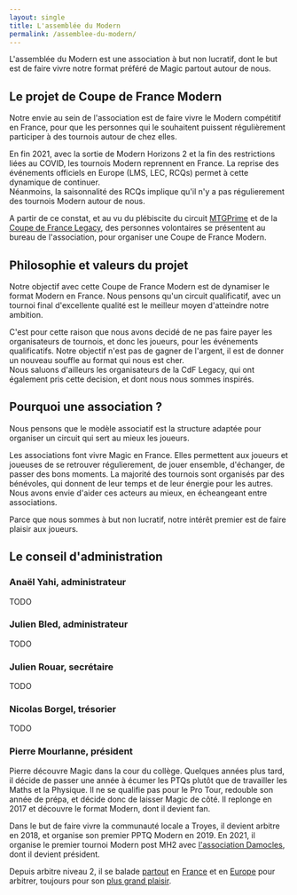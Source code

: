 ```yaml
---
layout: single
title: L'assemblée du Modern
permalink: /assemblee-du-modern/
---
```


L'assemblée du Modern est une association à but non lucratif, dont le but est de faire vivre notre format préféré de Magic partout autour de nous.

## Le projet de Coupe de France Modern

Notre envie au sein de l'association est de faire vivre le Modern compétitif en France, pour que les personnes qui le souhaitent puissent régulièrement participer à des tournois autour de chez elles.

En fin 2021, avec la sortie de Modern Horizons 2 et la fin des restrictions liées au COVID, les tournois Modern reprennent en France. La reprise des événements officiels en Europe (LMS, LEC, RCQs) permet à cette dynamique de continuer.  
Néanmoins, la saisonnalité des RCQs implique qu'il n'y a pas régulierement des tournois Modern autour de nous.

A partir de ce constat, et au vu du plébiscite du circuit [MTGPrime](https://mtgprime.fr/) et de la [Coupe de France Legacy](https://xennio29.github.io/CDFL/), des personnes volontaires se présentent au bureau de l'association, pour organiser une Coupe de France Modern.

## Philosophie et valeurs du projet

Notre objectif avec cette Coupe de France Modern est de dynamiser le format Modern en France. Nous pensons qu'un circuit qualificatif, avec un tournoi final d'excellente qualité est le meilleur moyen d'atteindre notre ambition.

C'est pour cette raison que nous avons decidé de ne pas faire payer les organisateurs de tournois, et donc les joueurs, pour les événements qualificatifs. Notre objectif n'est pas de gagner de l'argent, il est de donner un nouveau souffle au format qui nous est cher.  
Nous saluons d'ailleurs les organisateurs de la CdF Legacy, qui ont également pris cette decision, et dont nous nous sommes inspirés.

## Pourquoi une association ?

Nous pensons que le modèle associatif est la structure adaptée pour organiser un circuit qui sert au mieux les joueurs.

Les associations font vivre Magic en France. Elles permettent aux joueurs et joueuses de se retrouver régulierement, de jouer ensemble, d'échanger, de passer des bons moments. La majorité des tournois sont organisés par des bénévoles, qui donnent de leur temps et de leur énergie pour les autres.  
Nous avons envie d'aider ces acteurs au mieux, en écheangeant entre associations.

Parce que nous sommes à but non lucratif, notre intérêt premier est de faire plaisir aux joueurs.

## Le conseil d'administration

### Anaël Yahi, administrateur

TODO

### Julien Bled, administrateur

TODO

### Julien Rouar, secrétaire

TODO

### Nicolas Borgel, trésorier

TODO

### Pierre Mourlanne, président

Pierre découvre Magic dans la cour du collège. Quelques années plus tard, il décide de passer une année à écumer les PTQs plutôt que de travailler les Maths et la Physique. Il ne se qualifie pas pour le Pro Tour, redouble son année de prépa, et décide donc de laisser Magic de côté. Il replonge en 2017 et découvre le format Modern, dont il devient fan.

Dans le but de faire vivre la communauté locale a Troyes, il devient arbitre en 2018, et organise son premier PPTQ Modern en 2019. En 2021, il organise le premier tournoi Modern post MH2 avec [l'association Damocles](https://discord.com/invite/T4F7Fy6), dont il devient président.

Depuis arbitre niveau 2, il se balade [partout](https://i.imgur.com/VwOlRHQ.jpg) en [France](https://i.imgur.com/Nb10aWG.jpg) et en [Europe](https://i.imgur.com/OJjyaRF.jpg) pour arbitrer, toujours pour son [plus grand plaisir](https://i.imgur.com/YJON9GV.jpg).
